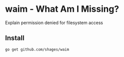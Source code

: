 # waim - What Am I Missing?
Explain permission denied for filesystem access

## Install

```bash
go get github.com/shages/waim
```

